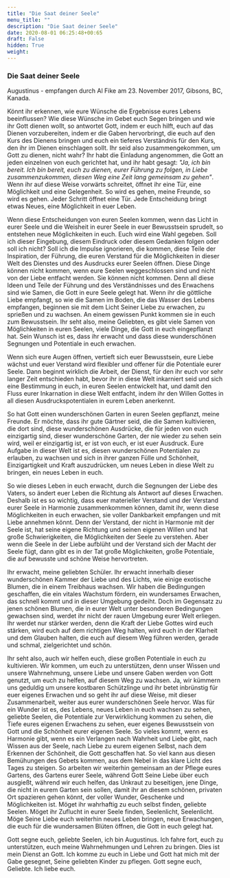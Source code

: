 ```yaml
---
title: "Die Saat deiner Seele"
menu_title: ""
description: "Die Saat deiner Seele"
date: 2020-08-01 06:25:48+00:65
draft: False
hidden: True
weight:
---
```

### Die Saat deiner Seele

Augustinus - empfangen durch Al Fike am 23. November 2017, Gibsons, BC, Kanada.

Könnt ihr erkennen, wie eure Wünsche die Ergebnisse eures Lebens beeinflussen? Wie diese Wünsche im Gebet euch Segen bringen und wie ihr Gott dienen wollt, so antwortet Gott, indem er euch hilft, euch auf das Dienen vorzubereiten, indem er die Gaben hervorbringt, die euch auf den Kurs des Dienens bringen und euch ein tieferes Verständnis für den Kurs, den ihr im Dienen einschlagen sollt. Ihr seid also zusammengekommen, um Gott zu dienen, nicht wahr? Ihr habt die Einladung angenommen, die Gott an jeden einzelnen von euch gerichtet hat, und ihr habt gesagt: *"Ja, ich bin bereit. Ich bin bereit, euch zu dienen, eurer Führung zu folgen, in Liebe zusammenzukommen, diesen Weg eine Zeit lang gemeinsam zu gehen"*. Wenn ihr auf diese Weise vorwärts schreitet, öffnet ihr eine Tür, eine Möglichkeit und eine Gelegenheit. So wird es gehen, meine Freunde, so wird es gehen. Jeder Schritt öffnet eine Tür. Jede Entscheidung bringt etwas Neues, eine Möglichkeit in euer Leben.

Wenn diese Entscheidungen von euren Seelen kommen, wenn das Licht in eurer Seele und die Weisheit in eurer Seele in euer Bewusstsein sprudelt, so entstehen neue Möglichkeiten in euch. Euch wird eine Wahl gegeben. Soll ich dieser Eingebung, diesem Eindruck oder diesem Gedanken folgen oder soll ich nicht? Soll ich die Impulse ignorieren, die kommen, diese Teile der Inspiration, der Führung, die euren Verstand für die Möglichkeiten in dieser Welt des Dienstes und des Ausdrucks eurer Seelen öffnen. Diese Dinge können nicht kommen, wenn eure Seelen weggeschlossen sind und nicht von der Liebe entfacht werden. Sie können nicht kommen. Denn all diese Ideen und Teile der Führung und des Verständnisses und des Erwachens sind wie Samen, die Gott in eure Seele gelegt hat. Wenn ihr die göttliche Liebe empfangt, so wie die Samen im Boden, die das Wasser des Lebens empfangen, beginnen sie mit dem Licht Seiner Liebe zu erwachen, zu sprießen und zu wachsen. An einem gewissen Punkt kommen sie in euch zum Bewusstsein. Ihr seht also, meine Geliebten, es gibt viele Samen von Möglichkeiten in euren Seelen, viele Dinge, die Gott in euch eingepflanzt hat. Sein Wunsch ist es, dass ihr erwacht und dass diese wunderschönen Segnungen und Potentiale in euch erwachen.

Wenn sich eure Augen öffnen, vertieft sich euer Bewusstsein, eure Liebe wächst und euer Verstand wird flexibler und offener für die Potentiale eurer Seele. Dann beginnt wirklich die Arbeit, der Dienst, für den ihr euch vor sehr langer Zeit entschieden habt, bevor ihr in diese Welt inkarniert seid und sich eine Bestimmung in euch, in euren Seelen entwickelt hat, und damit den Fluss eurer Inkarnation in diese Welt entfacht, indem ihr den Willen Gottes in all diesen Ausdruckspotentialen in eurem Leben anerkennt.

So hat Gott einen wunderschönen Garten in euren Seelen gepflanzt, meine Freunde. Er möchte, dass ihr gute Gärtner seid, die die Samen kultivieren, die dort sind, diese wunderschönen Ausdrücke, die für jeden von euch einzigartig sind, dieser wunderschöne Garten, der nie wieder zu sehen sein wird, weil er einzigartig ist, er ist von euch, er ist euer Ausdruck. Eure Aufgabe in dieser Welt ist es, diesen wunderschönen Potentialen zu erlauben, zu wachsen und sich in ihrer ganzen Fülle und Schönheit, Einzigartigkeit und Kraft auszudrücken, um neues Leben in diese Welt zu bringen, ein neues Leben in euch.

So wie dieses Leben in euch erwacht, durch die Segnungen der Liebe des Vaters, so ändert euer Leben die Richtung als Antwort auf dieses Erwachen. Deshalb ist es so wichtig, dass euer materieller Verstand und der Verstand eurer Seele in Harmonie zusammenkommen können, damit ihr, wenn diese Möglichkeiten in euch erwachen, sie voller Dankbarkeit empfangen und mit Liebe annehmen könnt. Denn der Verstand, der nicht in Harmonie mit der Seele ist, hat seine eigene Richtung und seinen eigenen Willen und hat große Schwierigkeiten, die Möglichkeiten der Seele zu verstehen. Aber wenn die Seele in der Liebe aufblüht und der Verstand sich der Macht der Seele fügt, dann gibt es in der Tat große Möglichkeiten, große Potentiale, die auf bewusste und schöne Weise hervortreten.

Ihr erwacht, meine geliebten Schüler. Ihr erwacht innerhalb dieser wunderschönen Kammer der Liebe und des Lichts, wie einige exotische Blumen, die in einem Treibhaus wachsen. Wir haben die Bedingungen geschaffen, die ein vitales Wachstum fördern, ein wundersames Erwachen, das schnell kommt und in dieser Umgebung gedeiht. Doch im Gegensatz zu jenen schönen Blumen, die in eurer Welt unter besonderen Bedingungen gewachsen sind, werdet ihr nicht der rauen Umgebung eurer Welt erliegen. Ihr werdet nur stärker werden, denn die Kraft der Liebe Gottes wird euch stärken, wird euch auf dem richtigen Weg halten, wird euch in der Klarheit und dem Glauben halten, die euch auf diesem Weg führen werden, gerade und schmal, zielgerichtet und schön.

Ihr seht also, auch wir helfen euch, diese großen Potentiale in euch zu kultivieren. Wir kommen, um euch zu unterstützen, denn unser Wissen und unsere Wahrnehmung, unsere Liebe und unsere Gaben werden von Gott genutzt, um euch zu helfen, auf diesem Weg zu wachsen. Ja, wir kümmern uns geduldig um unsere kostbaren Schützlinge und ihr betet inbrünstig für euer eigenes Erwachen und so geht ihr auf diese Weise, mit dieser Zusammenarbeit, weiter aus eurer wunderschönen Seele hervor. Was für ein Wunder ist es, des Lebens, neues Leben in euch wachsen zu sehen, geliebte Seelen, die Potentiale zur Verwirklichung kommen zu sehen, die Tiefe eures eigenen Erwachens zu sehen, euer eigenes Bewusstsein von Gott und die Schönheit eurer eigenen Seele. So vieles kommt, wenn es Harmonie gibt, wenn es ein Verlangen nach Wahrheit und Liebe gibt, nach Wissen aus der Seele, nach Liebe zu eurem eigenen Selbst, nach dem Erkennen der Schönheit, die Gott geschaffen hat. So viel kann aus diesen Bemühungen des Gebets kommen, aus dem Nebel in das klare Licht des Tages zu steigen. So arbeiten wir weiterhin gemeinsam an der Pflege eures Gartens, des Gartens eurer Seele, während Gott Seine Liebe über euch ausgießt, während wir euch helfen, das Unkraut zu beseitigen, jene Dinge, die nicht in eurem Garten sein sollen, damit ihr an diesem schönen, privaten Ort spazieren gehen könnt, der voller Wunder, Geschenke und Möglichkeiten ist. Möget ihr wahrhaftig zu euch selbst finden, geliebte Seelen. Möget ihr Zuflucht in eurer Seele finden, Seelenlicht, Seelenlicht. Möge Seine Liebe euch weiterhin neues Leben bringen, neue Erwachungen, die euch für die wundersamen Blüten öffnen, die Gott in euch gelegt hat.

Gott segne euch, geliebte Seelen, ich bin Augustinus. Ich fahre fort, euch zu unterstützen, euch meine Wahrnehmungen und Lehren zu bringen. Dies ist mein Dienst an Gott. Ich komme zu euch in Liebe und Gott hat mich mit der Gabe gesegnet, Seine geliebten Kinder zu pflegen. Gott segne euch, Geliebte. Ich liebe euch.
